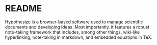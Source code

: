 # README

Hypothesize is a browser-based software used to manage scientific documents and developing ideas. Most importantly, it features a robust note-taking framework that includes, among other things, wiki-like hyperlinking, note-taking in markdown, and embedded equations in TeX.


